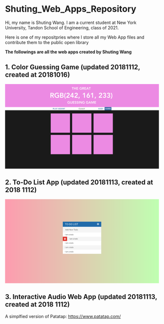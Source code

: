 # Shuting_Web_Apps_Repository
Hi, my name is Shuting Wang.
I am a current student at New York University, Tandon School of Engineering, class of 2021.

Here is one of my repositpries where I store all my Web App files and contribute them to the public open library


**The followings are all the web apps created by Shuting Wang**

## 1. Color Guessing Game (updated 20181112, created at 20181016)

![Alt text](Color_Guessing_Game/assets/3.png)



## 2. To-Do List App (updated 20181113, created at 2018 1112)

![Alt text](To_Do_List/ProjectScreenshot.png)



## 3. Interactive Audio Web App (updated 20181113, created at 2018 1112)

  A simplfied version of Patatap: https://www.patatap.com/

